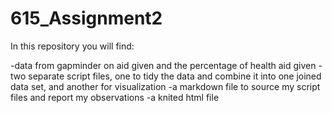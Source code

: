 # 615_Assignment2

In this repository you will find:

-data from gapminder on aid given and the percentage of health aid given 
-two separate script files, one to tidy the data and combine it into one joined data set, and another for visualization
-a markdown file to source my script files and report my observations
-a knited html file 

